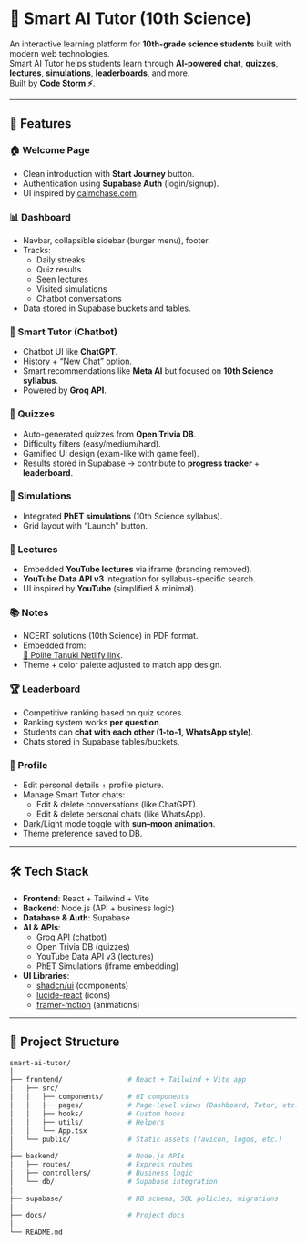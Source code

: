 # 🧠 Smart AI Tutor (10th Science)

An interactive learning platform for **10th-grade science students** built with modern web technologies.  
Smart AI Tutor helps students learn through **AI-powered chat**, **quizzes**, **lectures**, **simulations**, **leaderboards**, and more.  
Built by **Code Storm ⚡**.

---

## 🚀 Features

### 🏠 Welcome Page
- Clean introduction with **Start Journey** button.
- Authentication using **Supabase Auth** (login/signup).
- UI inspired by [calmchase.com](https://calmchase.com/).

### 📊 Dashboard
- Navbar, collapsible sidebar (burger menu), footer.
- Tracks:
  - Daily streaks  
  - Quiz results  
  - Seen lectures  
  - Visited simulations  
  - Chatbot conversations  
- Data stored in Supabase buckets and tables.

### 🤖 Smart Tutor (Chatbot)
- Chatbot UI like **ChatGPT**.
- History + “New Chat” option.
- Smart recommendations like **Meta AI** but focused on **10th Science syllabus**.
- Powered by **Groq API**.

### 📝 Quizzes
- Auto-generated quizzes from **Open Trivia DB**.
- Difficulty filters (easy/medium/hard).
- Gamified UI design (exam-like with game feel).
- Results stored in Supabase → contribute to **progress tracker** + **leaderboard**.

### 🔬 Simulations
- Integrated **PhET simulations** (10th Science syllabus).
- Grid layout with “Launch” button.

### 🎥 Lectures
- Embedded **YouTube lectures** via iframe (branding removed).
- **YouTube Data API v3** integration for syllabus-specific search.
- UI inspired by **YouTube** (simplified & minimal).

### 📚 Notes
- NCERT solutions (10th Science) in PDF format.
- Embedded from:  
  [📄 Polite Tanuki Netlify link](https://68cebbd7150fee3c8fb2afc4--polite-tanuki-fce128.netlify.app/).
- Theme + color palette adjusted to match app design.

### 🏆 Leaderboard
- Competitive ranking based on quiz scores.
- Ranking system works **per question**.
- Students can **chat with each other (1-to-1, WhatsApp style)**.
- Chats stored in Supabase tables/buckets.

### 👤 Profile
- Edit personal details + profile picture.
- Manage Smart Tutor chats:
  - Edit & delete conversations (like ChatGPT).
  - Edit & delete personal chats (like WhatsApp).
- Dark/Light mode toggle with **sun–moon animation**.
- Theme preference saved to DB.

---

## 🛠️ Tech Stack

- **Frontend**: React + Tailwind + Vite
- **Backend**: Node.js (API + business logic)
- **Database & Auth**: Supabase
- **AI & APIs**:
  - Groq API (chatbot)
  - Open Trivia DB (quizzes)
  - YouTube Data API v3 (lectures)
  - PhET Simulations (iframe embedding)
- **UI Libraries**:
  - [shadcn/ui](https://ui.shadcn.com/) (components)
  - [lucide-react](https://lucide.dev/) (icons)
  - [framer-motion](https://www.framer.com/motion/) (animations)

---

## 📂 Project Structure

```bash
smart-ai-tutor/
│
├── frontend/                # React + Tailwind + Vite app
│   ├── src/
│   │   ├── components/      # UI components
│   │   ├── pages/           # Page-level views (Dashboard, Tutor, etc.)
│   │   ├── hooks/           # Custom hooks
│   │   ├── utils/           # Helpers
│   │   └── App.tsx
│   └── public/              # Static assets (favicon, logos, etc.)
│
├── backend/                 # Node.js APIs
│   ├── routes/              # Express routes
│   ├── controllers/         # Business logic
│   └── db/                  # Supabase integration
│
├── supabase/                # DB schema, SQL policies, migrations
│
├── docs/                    # Project docs
│
└── README.md
